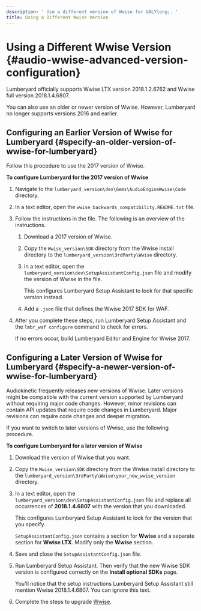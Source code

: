 ```yaml
---
description: ' Use a different version of Wwise for &ALYlong;. '
title: Using a Different Wwise Version
---
```

# Using a Different Wwise Version {#audio-wwise-advanced-version-configuration}

Lumberyard officially supports Wwise LTX version 2018\.1\.2\.6762 and Wwise full version 2018\.1\.4\.6807\.

 You can also use an older or newer version of Wwise\. However, Lumberyard no longer supports versions 2016 and earlier\.

## Configuring an Earlier Version of Wwise for Lumberyard {#specify-an-older-version-of-wwise-for-lumberyard}

 Follow this procedure to use the 2017 version of Wwise\.

**To configure Lumberyard for the 2017 version of Wwise**

1. Navigate to the `lumberyard_version\dev\Gems\AudioEngineWwise\Code` directory\.

1. In a text editor, open the `wwise_backwards_compatibility.README.txt` file\.

1. Follow the instructions in the file\. The following is an overview of the instructions\.

   1. Download a 2017 version of Wwise\.

   1. Copy the `Wwise_version\SDK` directory from the Wwise install directory to the `lumberyard_version\3rdParty\Wwise` directory\.

   1. In a text editor, open the `lumberyard_version\dev\SetupAssistantConfig.json` file and modify the version of Wwise in the file\.

      This configures Lumberyard Setup Assistant to look for that specific version instead\.

   1. Add a `.json` file that defines the Wwise 2017 SDK for WAF\.

1. After you complete these steps, run Lumberyard Setup Assistant and the `lmbr_waf configure` command to check for errors\. 

   If no errors occur, build Lumberyard Editor and Engine for Wwise 2017\.

## Configuring a Later Version of Wwise for Lumberyard {#specify-a-newer-version-of-wwise-for-lumberyard}

Audiokinetic frequently releases new versions of Wwise\. Later versions might be compatible with the current version supported by Lumberyard without requiring major code changes\. However, minor revisions can contain API updates that require code changes in Lumberyard\. Major revisions can require code changes and deeper migration\.

If you want to switch to later versions of Wwise, use the following procedure\.

**To configure Lumberyard for a later version of Wwise**

1. Download the version of Wwise that you want\.

1. Copy the `Wwise_version\SDK` directory from the Wwise install directory to the `lumberyard_version\3rdParty\Wwise\your_new_wwise_version` directory\.

1. In a text editor, open the `lumberyard_version\dev\SetupAssistantConfig.json` file and replace all occurrences of **2018\.1\.4\.6807** with the version that you downloaded\.

   This configures Lumberyard Setup Assistant to look for the version that you specify\.

   `SetupAssistantConfig.json` contains a section for **Wwise** and a separate section for **Wwise LTX**\. Modify only the **Wwise** section\.

1. Save and close the `SetupAssistantConfig.json` file\.

1. Run Lumberyard Setup Assistant\. Then verify that the new Wwise SDK version is configured correctly on the **Install optional SDKs** page\.

   You'll notice that the setup instructions Lumberyard Setup Assistant still mention Wwise 2018\.1\.4\.6807\. You can ignore this text\.

1. Complete the steps to upgrade [Wwise](/docs/userguide/audio/wwise-upgrade.md)\.